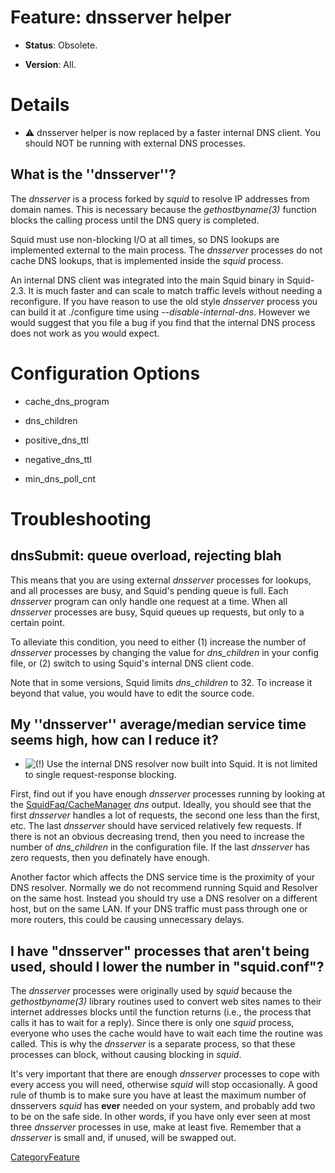 # Feature: dnsserver helper

  - **Status**: Obsolete.

  - **Version**: All.

# Details

  - :warning:
    dnsserver helper is now replaced by a faster internal DNS client.
    You should NOT be running with external DNS processes.

## What is the ''dnsserver''?

The *dnsserver* is a process forked by *squid* to resolve IP addresses
from domain names. This is necessary because the *gethostbyname(3)*
function blocks the calling process until the DNS query is completed.

Squid must use non-blocking I/O at all times, so DNS lookups are
implemented external to the main process. The *dnsserver* processes do
not cache DNS lookups, that is implemented inside the *squid* process.

An internal DNS client was integrated into the main Squid binary in
Squid-2.3. It is much faster and can scale to match traffic levels
without needing a reconfigure. If you have reason to use the old style
*dnsserver* process you can build it at ./configure time using
*--disable-internal-dns*. However we would suggest that you file a bug
if you find that the internal DNS process does not work as you would
expect.

# Configuration Options

  - cache_dns_program

  - dns_children

  - positive_dns_ttl

  - negative_dns_ttl

  - min_dns_poll_cnt

# Troubleshooting

## dnsSubmit: queue overload, rejecting blah

This means that you are using external *dnsserver* processes for
lookups, and all processes are busy, and Squid's pending queue is full.
Each *dnsserver* program can only handle one request at a time. When all
*dnsserver* processes are busy, Squid queues up requests, but only to a
certain point.

To alleviate this condition, you need to either (1) increase the number
of *dnsserver* processes by changing the value for *dns_children* in
your config file, or (2) switch to using Squid's internal DNS client
code.

Note that in some versions, Squid limits *dns_children* to 32. To
increase it beyond that value, you would have to edit the source code.

## My ''dnsserver'' average/median service time seems high, how can I reduce it?

  - ![(\!)](https://wiki.squid-cache.org/wiki/squidtheme/img/idea.png)
    Use the internal DNS resolver now built into Squid. It is not
    limited to single request-response blocking.

First, find out if you have enough *dnsserver* processes running by
looking at the
[SquidFaq/CacheManager](/SquidFaq/CacheManager)
*dns* output. Ideally, you should see that the first *dnsserver* handles
a lot of requests, the second one less than the first, etc. The last
*dnsserver* should have serviced relatively few requests. If there is
not an obvious decreasing trend, then you need to increase the number of
*dns_children* in the configuration file. If the last *dnsserver* has
zero requests, then you definately have enough.

Another factor which affects the DNS service time is the proximity of
your DNS resolver. Normally we do not recommend running Squid and
Resolver on the same host. Instead you should try use a DNS resolver on
a different host, but on the same LAN. If your DNS traffic must pass
through one or more routers, this could be causing unnecessary delays.

## I have "dnsserver" processes that aren't being used, should I lower the number in "squid.conf"?

The *dnsserver* processes were originally used by *squid* because the
*gethostbyname(3)* library routines used to convert web sites names to
their internet addresses blocks until the function returns (i.e., the
process that calls it has to wait for a reply). Since there is only one
*squid* process, everyone who uses the cache would have to wait each
time the routine was called. This is why the *dnsserver* is a separate
process, so that these processes can block, without causing blocking in
*squid*.

It's very important that there are enough *dnsserver* processes to cope
with every access you will need, otherwise *squid* will stop
occasionally. A good rule of thumb is to make sure you have at least the
maximum number of dnsservers *squid* has **ever** needed on your system,
and probably add two to be on the safe side. In other words, if you have
only ever seen at most three *dnsserver* processes in use, make at least
five. Remember that a *dnsserver* is small and, if unused, will be
swapped out.

[CategoryFeature](/CategoryFeature)
